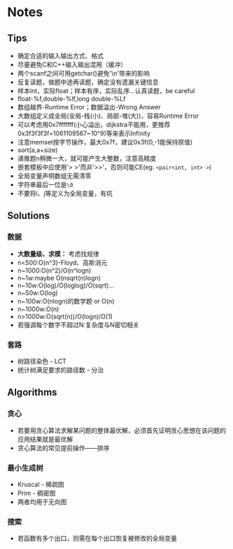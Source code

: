 # Notes

## Tips
* 确定合适的输入输出方式、格式
* 尽量避免C和C++输入输出混用（缓冲）
* 两个scanf之间可用getchar()避免'\n'带来的影响
* 反复读题，做题中途再读题，确定没有遗漏关键信息
* 样本int，实际float；样本有序，实际乱序...认真读题，be careful
* float-%f,double-%lf,long double-%Lf
* 数组越界-Runtime Error；数据溢出-Wrong Answer
* 大数组定义成全局(全局-栈(小)、局部-堆(大))，容易Runtime Error
* 可以考虑用0x7fffffff(小心溢出，dijkstra不能用，更推荐0x3f3f3f3f=1061109567~10^9)等来表示Infinity
* 注意memset按字节操作，最大0x7f，建议0x3f(0,-1能保持原值)
* sort(a,a+size)
* 递推题n稍微一大，就可能产生大整数，注意高精度
* 嵌套模板中应使用'> >'而非'>>'，否则可能CE(eg. `<pair<int, int> >`)
* 全局变量声明数组无需清零
* 字符串最后一位是`\0`
* 不要将i、j等定义为全局变量，有坑

## Solutions

### 数据
* **大数量级、求模：** 考虑找规律
* n<500:O(n^3)-Floyd、高斯消元
* n~1000:O(n^2)/O(n^logn)
* n~1w:maybe O(nsqrt(n)logn)
* n~10w:O(log)/O(loglog)/O(sqrt)...
* n~50w:O(log)
* n~100w:O(nlogn)的数学题 or O(n)
* n~1000w:O(n)
* n>1000w:O(sqrt(n))/O(logn)/O(1)
* 若强调每个数字不超过N:复杂度与N密切相关

### 套路
* 树路径染色 - LCT
* 统计树满足要求的路径数 - 分治

## Algorithms

### 贪心
* 若要用贪心算法求解某问题的整体最优解，必须首先证明贪心思想在该问题的应用结果就是最优解
* 贪心算法的常见提前操作——排序

### 最小生成树
* Kruscal - 稀疏图
* Prim - 稠密图
* 两者均用于无向图

### 搜索
* 若函数有多个出口，则需在每个出口恢复被修改的全局变量